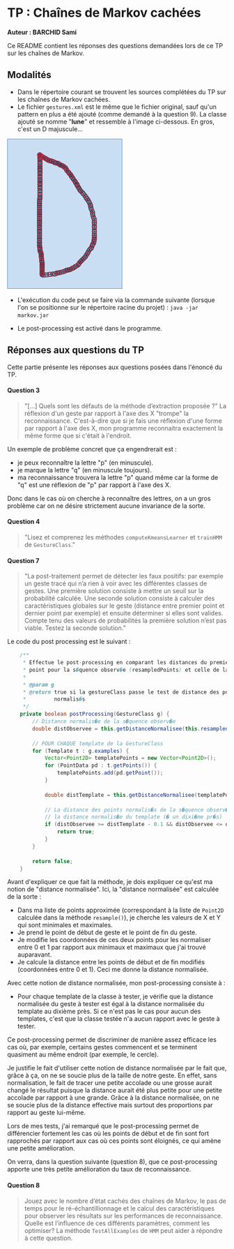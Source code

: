 # TP : Chaînes de Markov cachées

**Auteur : BARCHID Sami**

Ce README contient les réponses des questions demandées lors de ce TP sur les chaînes de Markov.

## Modalités
- Dans le répertoire courant se trouvent les sources complétées du TP sur les chaînes de Markov cachées.
- Le fichier `gestures.xml` est le même que le fichier original, sauf qu'un pattern en plus a été ajouté (comme demandé à la question 9). La classe ajouté se nomme "**lune**" et ressemble à l'image ci-dessous. En gros, c'est un D majuscule... 

![lune exemple](img/exemple-lune.png)

- L'exécution du code peut se faire via la commande suivante (lorsque l'on se positionne sur le répertoire racine du projet) : `java -jar markov.jar`

- Le post-processing est activé dans le programme.

## Réponses aux questions du TP
Cette partie présente les réponses aux questions posées dans l'énoncé du TP.

#### Question 3
> "[...] Quels sont les défauts de la méthode d’extraction proposée ?"
La réflexion d'un geste par rapport à l'axe des X "trompe" la reconnaissance. C'est-à-dire que si je fais une réflexion d'une forme par rapport à l'axe des X, mon programme reconnaitra exactement la même forme que si c'était à l'endroit.

Un exemple de problème concret que ça engendrerait est : 
- je peux reconnaître la lettre "p" (en minuscule).
- je marque la lettre "q" (en minuscule toujours).
- ma reconnaissance trouvera la lettre "p" quand même car la forme de "q" est une réflexion de "p" par rapport à l'axe des X.

Donc dans le cas où on cherche à reconnaître des lettres, on a un gros problème car on ne désire strictement aucune invariance de la sorte.

#### Question 4
> "Lisez et comprenez les méthodes `computeKmeansLearner` et `trainHMM` de `GestureClass`."



#### Question 7
> "La post-traitement permet de détecter les faux positifs: par exemple un geste tracé qui n’a rien à voir avec les différentes classes de gestes. Une première solution consiste à mettre un seuil sur la probabilité calculée. Une seconde solution consiste à calculer des caractéristiques globales sur le geste (distance entre premier point et dernier point par exemple) et ensuite déterminer si elles sont valides. Compte tenu des valeurs de probabilités la première solution n’est pas viable. Testez la seconde solution."

Le code du post processing est le suivant :

```java
	/**
	 * Effectue le post-processing en comparant les distances du premier au dernier
	 * point pour la s�quence observ�e (resampledPoints) et celle de la GestureClass
	 * 
	 * @param g
	 * @return true si la gestureClass passe le test de distance des points
	 *         normalis�s
	 */
	private boolean postProcessing(GestureClass g) {
		// Distance normalis�e de la s�quence observ�e
		double distObservee = this.getDistanceNormalisee(this.resampledRawPoints);

		// POUR CHAQUE template de la GestureClass
		for (Template t : g.examples) {
			Vector<Point2D> templatePoints = new Vector<Point2D>();
			for (PointData pd : t.getPoints()) {
				templatePoints.add(pd.getPoint());
			}

			double distTemplate = this.getDistanceNormalisee(templatePoints);

			// La distance des points normalis�s de la s�quence observ�e doit �tre celle de
			// la distance normalis�e du template (� un dixi�me pr�s)
			if (distObservee >= distTemplate - 0.1 && distObservee <= distTemplate + 0.1) {
				return true;
			}
		}

		return false;
	}
```

Avant d'expliquer ce que fait la méthode, je dois expliquer ce qu'est ma notion de "distance normalisée". Ici, la "distance normalisée" est calculée de la sorte :
- Dans ma liste de points approximée (correspondant à la liste de `Point2D` calculée dans la méthode `resample()`), je cherche les valeurs de X et Y qui sont minimales et maximales.
- Je prend le point de début de geste et le point de fin du geste.
- Je modifie les coordonnées de ces deux points pour les normaliser entre 0 et 1 par rapport aux minimaux et maximaux que j'ai trouvé auparavant.
- Je calcule la distance entre les points de début et de fin modifiés (coordonnées entre 0 et 1). Ceci me donne la distance normalisée.

Avec cette notion de distance normalisée, mon post-processing consiste à :
- Pour chaque template de la classe à tester, je vérifie que la distance normalisée du geste à tester est égal à la distance normalisée du template au dixième près. Si ce n'est pas le cas pour aucun des templates, c'est que la classe testée n'a aucun rapport avec le geste à tester.

Ce post-processing permet de discriminer de manière assez efficace les cas où, par exemple, certains gestes commencent et se terminent quasiment au même endroit (par exemple, le cercle).

Je justifie le fait d'utiliser cette notion de distance normalisée par le fait que, grâce à ça, on ne se soucie plus de la taille de notre geste. En effet, sans normalisation, le fait de tracer une petite accolade ou une grosse aurait changé le résultat puisque la distance aurait été plus petite pour une petite accolade par rapport à une grande. Grâce à la distance normalisée, on ne se soucie plus de la distance effective mais surtout des proportions par rapport au geste lui-même.

Lors de mes tests, j'ai remarqué que le post-processing permet de différencier fortement les cas où les points de début et de fin sont fort rapprochés par rapport aux cas où ces points sont éloignés, ce qui amène une petite amélioration.

On verra, dans la question suivante (question 8), que ce post-processing apporte une très petite amélioration du taux de reconnaissance.  

#### Question 8
> Jouez avec le nombre d’état cachés des chaînes de Markov, le pas de temps pour le ré-échantillionnage et le calcul des caractéristiques pour observer les résultats sur les performances de reconnaissance. Quelle est l’influence de ces différents paramètres, comment les optimiser? La méthode `TestAllExamples` de `HMM` peut aider à répondre à cette question.

